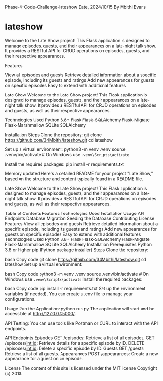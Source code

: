 Phase-4-Code-Challenge-lateshow
Date, 2024/10/15
By Mbithi Evans

# lateshow
Welcome to the Late Show project! This Flask application is designed to manage episodes, guests, and their appearances on a late-night talk show. It provides a RESTful API for CRUD operations on episodes, guests, and their respective appearances.

Features

View all episodes and guests
Retrieve detailed information about a specific episode, including its guests and ratings
Add new appearances for guests on specific episodes
Easy to extend with additional features

Late Show
Welcome to the Late Show project! This Flask application is designed to manage episodes, guests, and their appearances on a late-night talk show. It provides a RESTful API for CRUD operations on episodes and guests, as well as their respective appearances.


Technologies Used
Python 3.8+
Flask
Flask-SQLAlchemy
Flask-Migrate
Flask-Marshmallow
SQLite
SQLAlchemy

Installation
Steps
Clone the repository:
git clone https://github.com/34Mbithi/lateshow.git
cd lateshow

Set up a virtual environment:
python3 -m venv .venv
source .venv/bin/activate  # On Windows use `.venv\Scripts\activate`

Install the required packages:
pip install -r requirements.txt


Memory updated
Here's a detailed README for your project "Late Show," based on the structure and content typically found in a README file.

Late Show
Welcome to the Late Show project! This Flask application is designed to manage episodes, guests, and their appearances on a late-night talk show. It provides a RESTful API for CRUD operations on episodes and guests, as well as their respective appearances.

Table of Contents
Features
Technologies Used
Installation
Usage
API Endpoints
Database Migration
Seeding the Database
Contributing
License
Features
View all episodes and guests
Retrieve detailed information about a specific episode, including its guests and ratings
Add new appearances for guests on specific episodes
Easy to extend with additional features
Technologies Used
Python 3.8+
Flask
Flask-SQLAlchemy
Flask-Migrate
Flask-Marshmallow
SQLite
SQLAlchemy
Installation
Prerequisites
Python 3.8 or higher
pip (Python package installer)
Steps
Clone the repository:

bash
Copy code
git clone https://github.com/34Mbithi/lateshow.git
cd lateshow
Set up a virtual environment:

bash
Copy code
python3 -m venv .venv
source .venv/bin/activate  # On Windows use `.venv\Scripts\activate`
Install the required packages:

bash
Copy code
pip install -r requirements.txt
Set up the environment variables (if needed). You can create a .env file to manage your configurations.

Usage
Run the Application:
python run.py
The application will start and be accessible at http://127.0.0.1:5000/.

API Testing: You can use tools like Postman or CURL to interact with the API endpoints.

API Endpoints
Episodes
GET /episodes: Retrieve a list of all episodes.
GET /episodes/<int:id>: Retrieve details for a specific episode by ID.
DELETE /episodes/<int:id>: Delete a specific episode by ID.
Guests
GET /guests: Retrieve a list of all guests.
Appearances
POST /appearances: Create a new appearance for a guest on an episode.


License
The content of this site is licensed under the MIT license Copyright (c) 2018.
